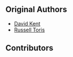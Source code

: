 Original Authors
----------------

 * [David Kent](davidkent@wpi.edu)
 * [Russell Toris](rctoris@wpi.edu)

Contributors
------------
